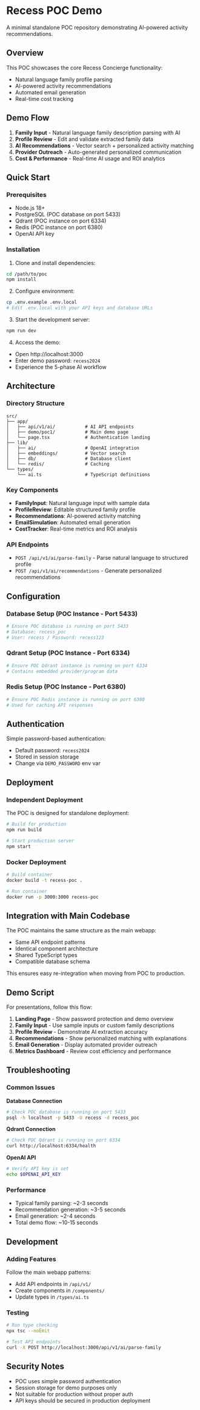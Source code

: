 # Recess POC Demo

A minimal standalone POC repository demonstrating AI-powered activity recommendations.

## Overview

This POC showcases the core Recess Concierge functionality:
- Natural language family profile parsing
- AI-powered activity recommendations  
- Automated email generation
- Real-time cost tracking

## Demo Flow

1. **Family Input** - Natural language family description parsing with AI
2. **Profile Review** - Edit and validate extracted family data
3. **AI Recommendations** - Vector search + personalized activity matching
4. **Provider Outreach** - Auto-generated personalized communication
5. **Cost & Performance** - Real-time AI usage and ROI analytics

## Quick Start

### Prerequisites

- Node.js 18+
- PostgreSQL (POC database on port 5433)
- Qdrant (POC instance on port 6334)
- Redis (POC instance on port 6380)
- OpenAI API key

### Installation

1. Clone and install dependencies:
```bash
cd /path/to/poc
npm install
```

2. Configure environment:
```bash
cp .env.example .env.local
# Edit .env.local with your API keys and database URLs
```

3. Start the development server:
```bash
npm run dev
```

4. Access the demo:
- Open http://localhost:3000
- Enter demo password: `recess2024`
- Experience the 5-phase AI workflow

## Architecture

### Directory Structure
```
src/
├── app/
│   ├── api/v1/ai/           # AI API endpoints
│   ├── demo/poc1/           # Main demo page
│   └── page.tsx             # Authentication landing
├── lib/
│   ├── ai/                  # OpenAI integration
│   ├── embeddings/          # Vector search
│   ├── db/                  # Database client
│   └── redis/               # Caching
└── types/
    └── ai.ts                # TypeScript definitions
```

### Key Components

- **FamilyInput**: Natural language input with sample data
- **ProfileReview**: Editable structured family profile
- **Recommendations**: AI-powered activity matching
- **EmailSimulation**: Automated email generation
- **CostTracker**: Real-time metrics and ROI analysis

### API Endpoints

- `POST /api/v1/ai/parse-family` - Parse natural language to structured profile
- `POST /api/v1/ai/recommendations` - Generate personalized recommendations

## Configuration

### Database Setup (POC Instance - Port 5433)
```bash
# Ensure POC database is running on port 5433
# Database: recess_poc
# User: recess / Password: recess123
```

### Qdrant Setup (POC Instance - Port 6334)  
```bash
# Ensure POC Qdrant instance is running on port 6334
# Contains embedded provider/program data
```

### Redis Setup (POC Instance - Port 6380)
```bash  
# Ensure POC Redis instance is running on port 6380
# Used for caching API responses
```

## Authentication

Simple password-based authentication:
- Default password: `recess2024`
- Stored in session storage
- Change via `DEMO_PASSWORD` env var

## Deployment

### Independent Deployment
The POC is designed for standalone deployment:

```bash
# Build for production
npm run build

# Start production server  
npm start
```

### Docker Deployment
```bash
# Build container
docker build -t recess-poc .

# Run container
docker run -p 3000:3000 recess-poc
```

## Integration with Main Codebase

The POC maintains the same structure as the main webapp:
- Same API endpoint patterns
- Identical component architecture  
- Shared TypeScript types
- Compatible database schema

This ensures easy re-integration when moving from POC to production.

## Demo Script

For presentations, follow this flow:

1. **Landing Page** - Show password protection and demo overview
2. **Family Input** - Use sample inputs or custom family descriptions
3. **Profile Review** - Demonstrate AI extraction accuracy
4. **Recommendations** - Show personalized matching with explanations
5. **Email Generation** - Display automated provider outreach
6. **Metrics Dashboard** - Review cost efficiency and performance

## Troubleshooting

### Common Issues

**Database Connection**
```bash
# Check POC database is running on port 5433
psql -h localhost -p 5433 -U recess -d recess_poc
```

**Qdrant Connection**
```bash
# Check POC Qdrant is running on port 6334
curl http://localhost:6334/health
```

**OpenAI API**
```bash
# Verify API key is set
echo $OPENAI_API_KEY
```

### Performance

- Typical family parsing: ~2-3 seconds
- Recommendation generation: ~3-5 seconds  
- Email generation: ~2-4 seconds
- Total demo flow: ~10-15 seconds

## Development

### Adding Features
Follow the main webapp patterns:
- Add API endpoints in `/api/v1/`
- Create components in `/components/`
- Update types in `/types/ai.ts`

### Testing
```bash
# Run type checking
npx tsc --noEmit

# Test API endpoints
curl -X POST http://localhost:3000/api/v1/ai/parse-family
```

## Security Notes

- POC uses simple password authentication
- Session storage for demo purposes only
- Not suitable for production without proper auth
- API keys should be secured in production deployment